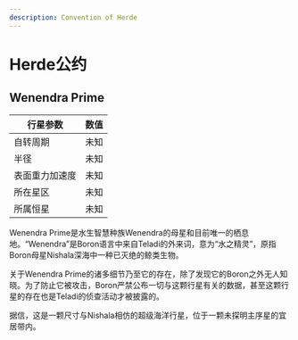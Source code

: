 ```yaml
---
description: Convention of Herde
---
```


# Herde公约

## Wenendra Prime

| 行星参数    | 数值 |
| ------- | -- |
| 自转周期    | 未知 |
| 半径      | 未知 |
| 表面重力加速度 | 未知 |
| 所在星区    | 未知 |
| 所属恒星    | 未知 |

Wenendra Prime是水生智慧种族Wenendra的母星和目前唯一的栖息地。“Wenendra”是Boron语言中来自Teladi的外来词，意为“水之精灵”，原指Boron母星Nishala深海中一种已灭绝的鲸类生物。

关于Wenendra Prime的诸多细节乃至它的存在，除了发现它的Boron之外无人知晓。为了防止它被攻击，Boron严禁公布一切与这颗行星有关的数据，甚至这颗行星的存在也是Teladi的侦查活动才被披露的。

据信，这是一颗尺寸与Nishala相仿的超级海洋行星，位于一颗未探明主序星的宜居带内。
